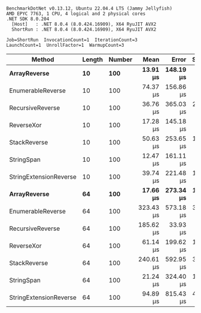 ```

BenchmarkDotNet v0.13.12, Ubuntu 22.04.4 LTS (Jammy Jellyfish)
AMD EPYC 7763, 1 CPU, 4 logical and 2 physical cores
.NET SDK 8.0.204
  [Host]   : .NET 8.0.4 (8.0.424.16909), X64 RyuJIT AVX2
  ShortRun : .NET 8.0.4 (8.0.424.16909), X64 RyuJIT AVX2

Job=ShortRun  InvocationCount=1  IterationCount=3  
LaunchCount=1  UnrollFactor=1  WarmupCount=3  

```
| Method                 | Length | Number | Mean      | Error     | StdDev    | Median     | Min        | Max       | Allocated |
|----------------------- |------- |------- |----------:|----------:|----------:|-----------:|-----------:|----------:|----------:|
| **ArrayReverse**           | **10**     | **100**    |  **13.91 μs** | **148.19 μs** |  **8.123 μs** |  **10.890 μs** |   **7.734 μs** |  **23.11 μs** |  **10.09 KB** |
| EnumerableReverse      | 10     | 100    |  74.37 μs | 156.86 μs |  8.598 μs |  77.714 μs |  64.600 μs |  80.79 μs |  25.72 KB |
| RecursiveReverse       | 10     | 100    |  36.76 μs | 365.03 μs | 20.009 μs |  25.419 μs |  24.997 μs |  59.86 μs |  56.97 KB |
| ReverseXor             | 10     | 100    |  17.28 μs | 145.18 μs |  7.958 μs |  14.767 μs |  10.880 μs |  26.19 μs |  10.09 KB |
| StackReverse           | 10     | 100    |  50.63 μs | 253.65 μs | 13.903 μs |  42.699 μs |  42.508 μs |  66.68 μs |  31.19 KB |
| StringSpan             | 10     | 100    |  12.47 μs | 161.11 μs |  8.831 μs |   7.634 μs |   7.114 μs |  22.66 μs |   5.41 KB |
| StringExtensionReverse | 10     | 100    |  39.74 μs | 221.48 μs | 12.140 μs |  39.264 μs |  27.852 μs |  52.12 μs |  28.84 KB |
| **ArrayReverse**           | **64**     | **100**    |  **17.66 μs** | **273.34 μs** | **14.983 μs** |   **9.223 μs** |   **8.802 μs** |  **34.96 μs** |  **30.41 KB** |
| EnumerableReverse      | 64     | 100    | 323.43 μs | 573.18 μs | 31.418 μs | 341.557 μs | 287.154 μs | 341.59 μs |  59.31 KB |
| RecursiveReverse       | 64     | 100    | 185.62 μs |  33.93 μs |  1.860 μs | 186.147 μs | 183.553 μs | 187.16 μs | 710.88 KB |
| ReverseXor             | 64     | 100    |  61.14 μs | 199.62 μs | 10.942 μs |  60.113 μs |  50.755 μs |  72.57 μs |  30.41 KB |
| StackReverse           | 64     | 100    | 240.61 μs | 592.95 μs | 32.501 μs | 234.989 μs | 211.284 μs | 275.55 μs |  88.22 KB |
| StringSpan             | 64     | 100    |  21.24 μs | 324.40 μs | 17.782 μs |  11.311 μs |  10.639 μs |  41.77 μs |  15.56 KB |
| StringExtensionReverse | 64     | 100    |  94.89 μs | 815.43 μs | 44.697 μs |  69.405 μs |  68.763 μs | 146.50 μs |  68.69 KB |
